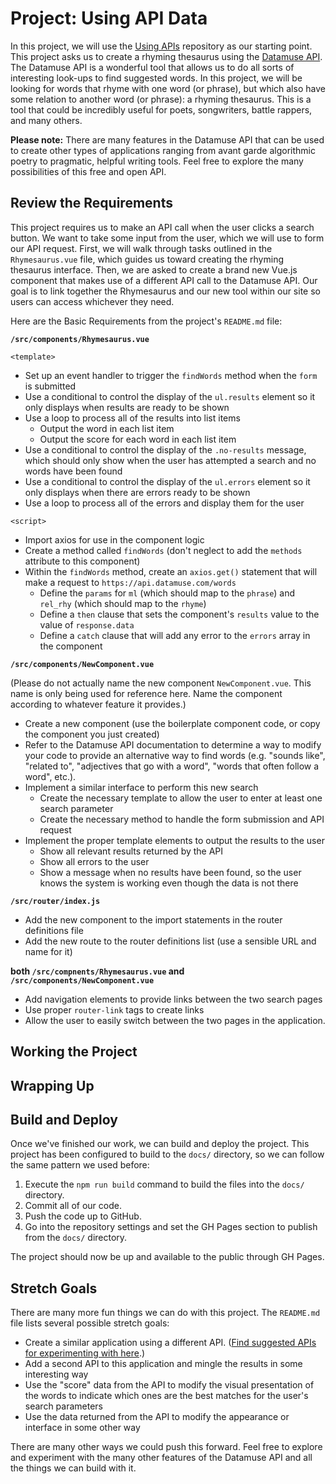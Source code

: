 # Project: Using API Data

In this project, we will use the [Using APIs](https://github.com/suwebdev/wats4000-using-apis) repository as our starting point. This project asks us to create a rhyming thesaurus using the [Datamuse API](http://www.datamuse.com/api/). The Datamuse API is a wonderful tool that allows us to do all sorts of interesting look-ups to find suggested words. In this project, we will be looking for words that rhyme with one word (or phrase), but which also have some relation to another word (or phrase): a rhyming thesaurus. This is a tool that could be incredibly useful for poets, songwriters, battle rappers, and many others.

**Please note:** There are many features in the Datamuse API that can be used to create other types of applications ranging from avant garde algorithmic poetry to pragmatic, helpful writing tools. Feel free to explore the many possibilities of this free and open API.

## Review the Requirements
This project requires us to make an API call when the user clicks a search button. We want to take some input from the user, which we will use to form our API request. First, we will walk through tasks outlined in the `Rhymesaurus.vue` file, which guides us toward creating the rhyming thesaurus interface. Then, we are asked to create a brand new Vue.js component that makes use of a different API call to the Datamuse API. Our goal is to link together the Rhymesaurus and our new tool within our site so users can access whichever they need.

Here are the Basic Requirements from the project's `README.md` file:

**`/src/components/Rhymesaurus.vue`**

`<template>`

* Set up an event handler to trigger the `findWords` method when the `form` is submitted
* Use a conditional to control the display of the `ul.results` element so it only displays when results are ready to be shown
* Use a loop to process all of the results into list items
    * Output the word in each list item
    * Output the score for each word in each list item
* Use a conditional to control the display of the `.no-results` message, which should only show when the user has attempted a search and no words have been found
* Use a conditional to control the display of the `ul.errors` element so it only displays when there are errors ready to be shown
* Use a loop to process all of the errors and display them for the user

`<script>`

* Import axios for use in the component logic
* Create a method called `findWords` (don't neglect to add the `methods` attribute to this component)
* Within the `findWords` method, create an `axios.get()` statement that will make a request to `https://api.datamuse.com/words`
    * Define the `params` for `ml` (which should map to the `phrase`) and `rel_rhy` (which should map to the `rhyme`)
    * Define a `then` clause that sets the component's `results` value to the value of `response.data`
    * Define a `catch` clause that will add any error to the `errors` array in the component

**`/src/components/NewComponent.vue`**

(Please do not actually name the new component `NewComponent.vue`. This name is only being used for reference here. Name the component according to whatever feature it provides.)

* Create a new component (use the boilerplate component code, or copy the component you just created)
* Refer to the Datamuse API documentation to determine a way to modify your code to provide an alternative way to find words (e.g. "sounds like", "related to", "adjectives that go with a word", "words that often follow a word", etc.).
* Implement a similar interface to perform this new search
    * Create the necessary template to allow the user to enter at least one search parameter
    * Create the necessary method to handle the form submission and API request
* Implement the proper template elements to output the results to the user
    * Show all relevant results returned by the API
    * Show all errors to the user
    * Show a message when no results have been found, so the user knows the system is working even though the data is not there

**`/src/router/index.js`**

* Add the new component to the import statements in the router definitions file
* Add the new route to the router definitions list (use a sensible URL and name for it)

**both `/src/compnents/Rhymesaurus.vue` and `/src/components/NewComponent.vue`**

* Add navigation elements to provide links between the two search pages
* Use proper `router-link` tags to create links
* Allow the user to easily switch between the two pages in the application.

## Working the Project


## Wrapping Up

## Build and Deploy
Once we've finished our work, we can build and deploy the project. This project has been configured to build to the `docs/` directory, so we can follow the same pattern we used before:

1. Execute the `npm run build` command to build the files into the `docs/` directory.
2. Commit all of our code.
3. Push the code up to GitHub.
4. Go into the repository settings and set the GH Pages section to publish from the `docs/` directory.

The project should now be up and available to the public through GH Pages.

## Stretch Goals

There are many more fun things we can do with this project. The `README.md` file lists several possible stretch goals:

* Create a similar application using a different API. ([Find suggested APIs for experimenting with here](https://shawnr.gitbooks.io/practical-javascript-2-building-applications/appendices/appendix-b-api-suggestions.html).)
* Add a second API to this application and mingle the results in some interesting way
* Use the "score" data from the API to modify the visual presentation of the words to indicate which ones are the best matches for the user's search parameters
* Use the data returned from the API to modify the appearance or interface in some other way

There are many other ways we could push this forward. Feel free to explore and experiment with the many other features of the Datamuse API and all the things we can build with it.













